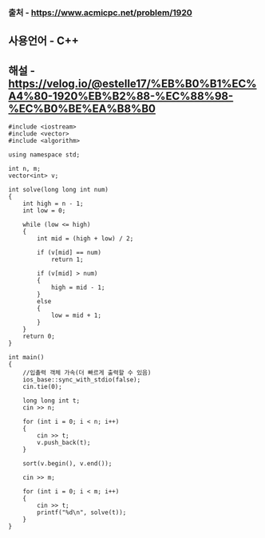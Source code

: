 ### 출처 - https://www.acmicpc.net/problem/1920
## 사용언어 - C++
## 해설 - https://velog.io/@estelle17/%EB%B0%B1%EC%A4%80-1920%EB%B2%88-%EC%88%98-%EC%B0%BE%EA%B8%B0

```C++17
#include <iostream>
#include <vector>
#include <algorithm>

using namespace std;

int n, m;
vector<int> v;

int solve(long long int num)
{
	int high = n - 1;
	int low = 0;

	while (low <= high)
	{
		int mid = (high + low) / 2;

		if (v[mid] == num)
			return 1;

		if (v[mid] > num)
		{
			high = mid - 1;
		}
		else
		{
			low = mid + 1;			
		}
	}
	return 0;
}

int main()
{
	//입촐력 객체 가속(더 빠르게 출력할 수 있음)
	ios_base::sync_with_stdio(false);
	cin.tie(0);

	long long int t;
	cin >> n;

	for (int i = 0; i < n; i++)
	{
		cin >> t;
		v.push_back(t);
	}

	sort(v.begin(), v.end());

	cin >> m;

	for (int i = 0; i < m; i++)
	{
		cin >> t;
		printf("%d\n", solve(t));
	}
}
```